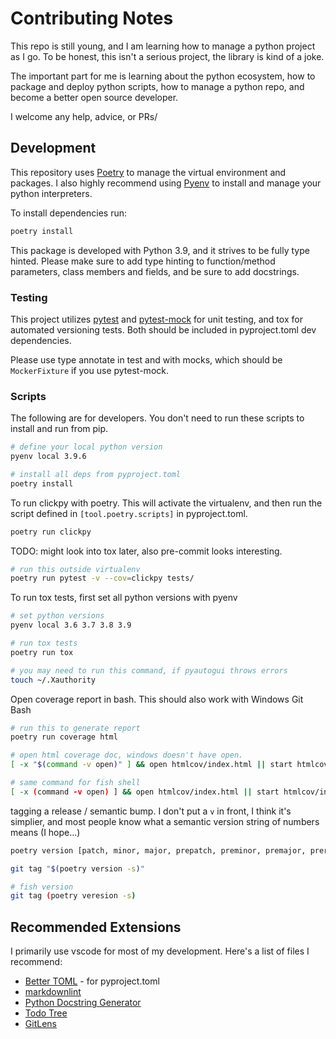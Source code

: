 # Contributing Notes

This repo is still young, and I am learning how to manage a python project as I go. To be honest, this isn't a serious project, the library is kind of a joke.

The important part for me is learning about the python ecosystem, how to package and deploy python scripts, how to manage a python repo, and become a better open source developer.

I welcome any help, advice, or PRs/

## Development

This repository uses [Poetry][1] to manage the virtual environment and packages. I also highly recommend using [Pyenv][2] to install and manage your python interpreters.

To install dependencies run:

```bash
poetry install
```

This package is developed with Python 3.9, and it strives to be fully type hinted. Please make sure to add type hinting to function/method parameters, class members and fields, and be sure to add docstrings.

### Testing

This project utilizes [pytest][3] and [pytest-mock][4] for unit testing, and tox for automated versioning tests. Both should be included in pyproject.toml dev dependencies.

Please use type annotate in test and with mocks, which should be `MockerFixture` if you use pytest-mock.

### Scripts

The following are for developers. You don't need to run these scripts to install and run from pip.

```bash
# define your local python version
pyenv local 3.9.6

# install all deps from pyproject.toml
poetry install
```

To run clickpy with poetry. This will activate the virtualenv, and then run the script defined in `[tool.poetry.scripts]` in pyproject.toml.

```bash
poetry run clickpy
```

TODO: might look into tox later, also pre-commit looks interesting.

```bash
# run this outside virtualenv
poetry run pytest -v --cov=clickpy tests/
```

To run tox tests, first set all python versions with pyenv

```bash
# set python versions
pyenv local 3.6 3.7 3.8 3.9

# run tox tests
poetry run tox

# you may need to run this command, if pyautogui throws errors
touch ~/.Xauthority
```

Open coverage report in bash. This should also work with Windows Git Bash

```bash
# run this to generate report
poetry run coverage html

# open html coverage doc, windows doesn't have open.
[ -x "$(command -v open)" ] && open htmlcov/index.html || start htmlcov/index.html

# same command for fish shell
[ -x (command -v open) ] && open htmlcov/index.html || start htmlcov/index.html
```

tagging a release / semantic bump. I don't put a `v` in front, I think it's simplier, and most people know what a semantic version string of numbers means (I hope...)

```bash
poetry version [patch, minor, major, prepatch, preminor, premajor, prerelease]

git tag "$(poetry version -s)"

# fish version
git tag (poetry veresion -s)
```

## Recommended Extensions

I primarily use vscode for most of my development. Here's a list of files I recommend:

- [Better TOML](https://marketplace.visualstudio.com/items?itemName=bungcip.better-toml) - for pyproject.toml
- [markdownlint](https://marketplace.visualstudio.com/items?itemName=DavidAnson.vscode-markdownlint)
- [Python Docstring Generator](https://marketplace.visualstudio.com/items?itemName=njpwerner.autodocstring)
- [Todo Tree](https://marketplace.visualstudio.com/items?itemName=Gruntfuggly.todo-tree)
- [GitLens](https://marketplace.visualstudio.com/items?itemName=eamodio.gitlens)

[1]: https://github.com/python-poetry/poetry
[2]: https://github.com/pyenv/pyenv
[3]: https://github.com/pytest-dev/pytest
[4]: https://github.com/pytest-dev/pytest-mock
